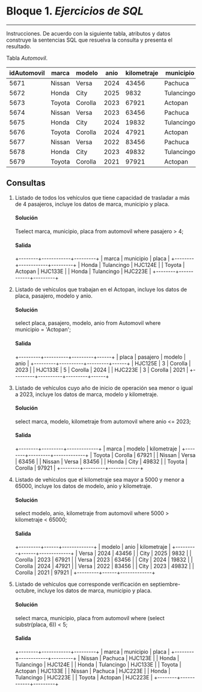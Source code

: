 # Bloque 1. *Ejercicios de SQL*
_______________________________

Instrucciones. De acuerdo con la siguiente tabla, atributos y datos construye la sentencias SQL que resuelva la consulta y presenta el resultado.

Tabla *Automovil*.

| idAutomovil | marca | modelo | anio | kilometraje | municipio | pasajero | placa |
| --------- | --------- | --------- | --------- | --------- | --------- | --------- | --------- |
| 5671 | Nissan | Versa | 2024 | 43456 | Pachuca | 4 | HJC123E |
| 5672 | Honda| City | 2025 | 9832 | Tulancingo | 5 | HJC124E |
| 5673 | Toyota | Corolla | 2023 | 67921 | Actopan| 3 | HJC125E |
| 5674 | Nissan | Versa | 2023 | 63456 | Pachuca | 4 | HJC126E |
| 5675 | Honda| City | 2024 | 19832 | Tulancingo | 4 | HJC133E |
| 5676 | Toyota | Corolla | 2024 | 47921 | Actopan| 5 | HJC133E |
| 5677 | Nissan | Versa | 2022 | 83456 | Pachuca | 4 | HJC223E |
| 5678 | Honda| City | 2023 | 49832 | Tulancingo | 5 | HJC223E |
| 5679 | Toyota | Corolla | 2021 | 97921 | Actopan| 3 | HJC223E |

Consultas
---------------
1. Listado de todos los vehículos que tiene capacidad de trasladar a más de 4 pasajeros, incluye los datos de marca, municipio y placa.
   #### Solución
   Tselect marca, municipio, placa from automovil where pasajero > 4;
   #### Salida
   +--------+------------+---------+
   | marca  | municipio  | placa   |
   +--------+------------+---------+
   | Honda  | Tulancingo | HJC124E |
   | Toyota | Actopan    | HJC133E |
   | Honda  | Tulancingo | HJC223E |
   +--------+------------+---------+
   
3. Listado de vehículos que trabajan en el Actopan, incluye los datos de placa, pasajero, modelo y anio.
   #### Solución
   select placa, pasajero, modelo, anio from Automovil where municipio = 'Actopan';
   #### Salida
   +---------+----------+---------+------+
   | placa   | pasajero | modelo  | anio |
   +---------+----------+---------+------+
   | HJC125E |        3 | Corolla | 2023 |
   | HJC133E |        5 | Corolla | 2024 |
   | HJC223E |        3 | Corolla | 2021 |
   +---------+----------+---------+------+
   
4. Listado de vehículos cuyo año de inicio de operación sea menor o igual a 2023, incluye los datos de marca, modelo y kilometraje.
   #### Solución
   select marca, modelo, kilometraje from automovil where anio <= 2023;
   #### Salida
   +--------+---------+-------------+
   | marca  | modelo  | kilometraje |
   +--------+---------+-------------+
   | Toyota | Corolla | 67921       |
   | Nissan | Versa   | 63456       |
   | Nissan | Versa   | 83456       |
   | Honda  | City    | 49832       |
   | Toyota | Corolla | 97921       |
   +--------+---------+-------------+
   
5. Listado de vehículos que el kilometraje sea mayor a 5000 y menor a 65000, incluye los datos de modelo, anio y kilometraje.
   #### Solución
   select modelo, anio, kilometraje from automovil where 5000 > kilometraje < 65000;
   #### Salida
   +---------+------+-------------+
   | modelo  | anio | kilometraje |
   +---------+------+-------------+
   | Versa   | 2024 | 43456       |
   | City    | 2025 | 9832        |
   | Corolla | 2023 | 67921       |
   | Versa   | 2023 | 63456       |
   | City    | 2024 | 19832       |
   | Corolla | 2024 | 47921       |
   | Versa   | 2022 | 83456       |
   | City    | 2023 | 49832       |
   | Corolla | 2021 | 97921       |
   +---------+------+-------------+

6. Listado de vehículos que corresponde verificación en septiembre-octubre, incluye los datos de marca, municipio y placa.
   #### Solución
   select marca, municipio, placa from automovil where (select substr(placa, 6)) < 5;
   #### Salida
   +--------+------------+---------+
   | marca  | municipio  | placa   |
   +--------+------------+---------+
   | Nissan | Pachuca    | HJC123E |
   | Honda  | Tulancingo | HJC124E |
   | Honda  | Tulancingo | HJC133E |
   | Toyota | Actopan    | HJC133E |
   | Nissan | Pachuca    | HJC223E |
   | Honda  | Tulancingo | HJC223E |
   | Toyota | Actopan    | HJC223E |
   +--------+------------+---------+
